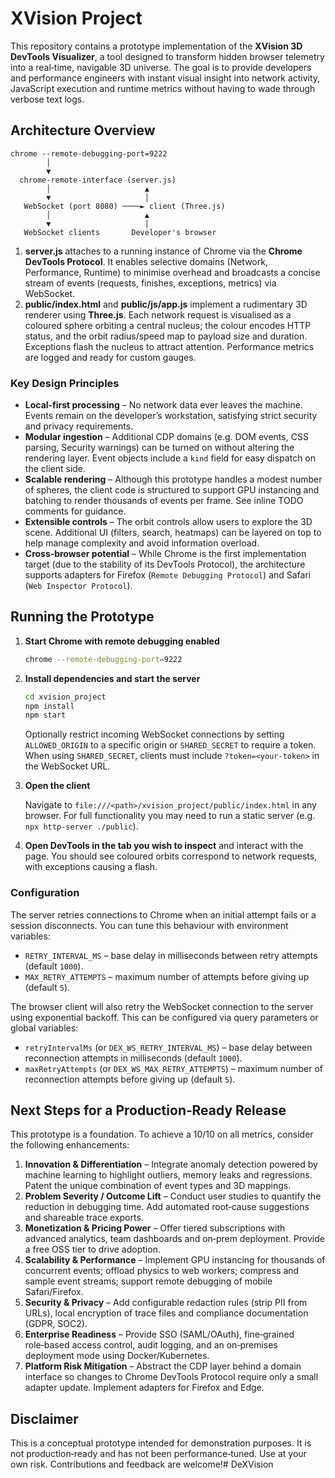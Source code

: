# XVision Project

This repository contains a prototype implementation of the **XVision 3D DevTools Visualizer**, a tool designed to transform hidden browser telemetry into a real‑time, navigable 3D universe. The goal is to provide developers and performance engineers with instant visual insight into network activity, JavaScript execution and runtime metrics without having to wade through verbose text logs.

## Architecture Overview

```
chrome --remote-debugging-port=9222
        │
        ▼
  chrome-remote-interface (server.js)
        │                     ▲
        ▼                     │
   WebSocket (port 8080) ────► client (Three.js)
        │                     ▲
        ▼                     │
   WebSocket clients       Developer's browser
```

1. **server.js** attaches to a running instance of Chrome via the **Chrome DevTools Protocol**. It enables selective domains (Network, Performance, Runtime) to minimise overhead and broadcasts a concise stream of events (requests, finishes, exceptions, metrics) via WebSocket.
2. **public/index.html** and **public/js/app.js** implement a rudimentary 3D renderer using **Three.js**. Each network request is visualised as a coloured sphere orbiting a central nucleus; the colour encodes HTTP status, and the orbit radius/speed map to payload size and duration. Exceptions flash the nucleus to attract attention. Performance metrics are logged and ready for custom gauges.

### Key Design Principles

* **Local‑first processing** – No network data ever leaves the machine. Events remain on the developer’s workstation, satisfying strict security and privacy requirements.
* **Modular ingestion** – Additional CDP domains (e.g. DOM events, CSS parsing, Security warnings) can be turned on without altering the rendering layer. Event objects include a `kind` field for easy dispatch on the client side.
* **Scalable rendering** – Although this prototype handles a modest number of spheres, the client code is structured to support GPU instancing and batching to render thousands of events per frame. See inline TODO comments for guidance.
* **Extensible controls** – The orbit controls allow users to explore the 3D scene. Additional UI (filters, search, heatmaps) can be layered on top to help manage complexity and avoid information overload.
* **Cross‑browser potential** – While Chrome is the first implementation target (due to the stability of its DevTools Protocol), the architecture supports adapters for Firefox (`Remote Debugging Protocol`) and Safari (`Web Inspector Protocol`).

## Running the Prototype

1. **Start Chrome with remote debugging enabled**

   ```bash
   chrome --remote-debugging-port=9222
   ```

2. **Install dependencies and start the server**

   ```bash
   cd xvision_project
   npm install
   npm start
   ```

   Optionally restrict incoming WebSocket connections by setting
   `ALLOWED_ORIGIN` to a specific origin or `SHARED_SECRET` to require a
   token. When using `SHARED_SECRET`, clients must include
   `?token=<your-token>` in the WebSocket URL.

3. **Open the client**

   Navigate to `file:///<path>/xvision_project/public/index.html` in any browser. For full functionality you may need to run a static server (e.g. `npx http-server ./public`).

4. **Open DevTools in the tab you wish to inspect** and interact with the page. You should see coloured orbits correspond to network requests, with exceptions causing a flash.

### Configuration

The server retries connections to Chrome when an initial attempt fails or a session disconnects. You can tune this behaviour with environment variables:

- `RETRY_INTERVAL_MS` – base delay in milliseconds between retry attempts (default `1000`).
- `MAX_RETRY_ATTEMPTS` – maximum number of attempts before giving up (default `5`).

The browser client will also retry the WebSocket connection to the server using exponential backoff. This can be configured via query parameters or global variables:

- `retryIntervalMs` (or `DEX_WS_RETRY_INTERVAL_MS`) – base delay between reconnection attempts in milliseconds (default `1000`).
- `maxRetryAttempts` (or `DEX_WS_MAX_RETRY_ATTEMPTS`) – maximum number of reconnection attempts before giving up (default `5`).

## Next Steps for a Production‑Ready Release

This prototype is a foundation. To achieve a 10/10 on all metrics, consider the following enhancements:

1. **Innovation & Differentiation** – Integrate anomaly detection powered by machine learning to highlight outliers, memory leaks and regressions. Patent the unique combination of event types and 3D mappings.
2. **Problem Severity / Outcome Lift** – Conduct user studies to quantify the reduction in debugging time. Add automated root‑cause suggestions and shareable trace exports.
3. **Monetization & Pricing Power** – Offer tiered subscriptions with advanced analytics, team dashboards and on‑prem deployment. Provide a free OSS tier to drive adoption.
4. **Scalability & Performance** – Implement GPU instancing for thousands of concurrent events; offload physics to web workers; compress and sample event streams; support remote debugging of mobile Safari/Firefox.
5. **Security & Privacy** – Add configurable redaction rules (strip PII from URLs), local encryption of trace files and compliance documentation (GDPR, SOC2).
6. **Enterprise Readiness** – Provide SSO (SAML/OAuth), fine‑grained role‑based access control, audit logging, and an on‑premises deployment mode using Docker/Kubernetes.
7. **Platform Risk Mitigation** – Abstract the CDP layer behind a domain interface so changes to Chrome DevTools Protocol require only a small adapter update. Implement adapters for Firefox and Edge.

## Disclaimer

This is a conceptual prototype intended for demonstration purposes. It is not production‑ready and has not been performance‑tuned. Use at your own risk. Contributions and feedback are welcome!# DeXVision
